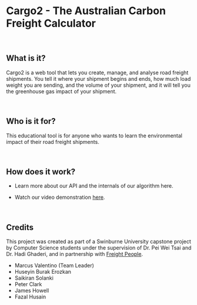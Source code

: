 # Cargo2 - The Australian Carbon Freight Calculator



<br>

## What is it?

Cargo2 is a web tool that lets you create, manage, and analyse road freight shipments. You tell it where your shipment begins and ends, how much load weight you are sending, and the volume of your shipment, and it will tell you the greenhouse gas impact of your shipment.

<br>

## Who is it for?

This educational tool is for anyone who wants to learn the environmental impact of their road freight shipments. 

<br>

## How does it work?

- Learn more about our API and the internals of our algorithm here. 

- Watch our video demonstration [here](https://www.youtube.com/watch?v=3CLr-GgRkQY ).

<br>

## Credits

This project was created as part of a Swinburne University capstone project by Computer Science students under the supervision of Dr. Pei Wei Tsai and Dr. Hadi Ghaderi, and in partnership with [Freight People](https://www.freightpeople.com.au/).

- Marcus Valentino (Team Leader)
- Huseyin Burak Erozkan
- Saikiran Solanki
- Peter Clark
- James Howell
- Fazal Husain

